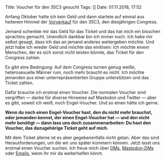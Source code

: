 Title: Voucher für den 35C3 gesucht
Tags: []
Date: 01.11.2018, 17:52

Anfang Oktober hatte ich kein Geld und dann startete auf einmal aus heiterem Himmel der [Vorverkauf](https://tickets.events.ccc.de/35c3/) für den 35C3, den diesjährigen Congress.

Jemand schenkte mir das Geld für das Ticket und das hat mich ein bisschen sprachlos gemacht. Unendlich dankbar bin ich immer noch. Ich habe mir selbst gesagt, dass ich das an jemand anderes weitergeben möchte. Und jetzt habe ich wieder Geld und möchte das einlösen: Ich möchte einem Menschen, der es sich sonst nicht leisten könnte, das Ticket für den Congress zahlen.

Es gibt eine Bedingung: Auf dem Congress turnen genug weiße, heterosexuelle Männer rum, noch mehr braucht es nicht. Ich möchte jemanden aus einer unterrepräsentierten Gruppe unterstützen und das Ticket zahlen.

Dafür brauche ich erstmal einen Voucher. Die normalen Voucher sind vergriffen — danke für diverse Hinweise auf Mastodon und Twitter — aber es gibt, soweit ich weiß, noch Engel-Voucher. Und so einen hätte ich gerne.

**Wenn du noch einen Engel-Voucher hast, den du nicht mehr brauchst, oder jemanden kennst, der einen Engel-Voucher hat — und den nicht mehr benötigt — dann lass uns doch zusammenarbeiten: Du hast den Voucher, das dazugehörige Ticket geht auf mich.**

Mit dem Ticket alleine ist es aber gegebenenfalls nicht getan. Aber das sind Herausforderungen, um die wir uns später kümmern können. Jetzt lasst uns erstmal einen Voucher suchen. Ich freue mich über [DMs](https://twitter.com/zeitschlag), [Mastodon-DMs](https://chaos.social/@zeitschlag) oder [Emails](http://bullenscheisse.de/about), wenn ihr mir da weiterhelfen könnt.
